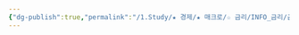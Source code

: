 ```yaml
---
{"dg-publish":true,"permalink":"/1.Study/★ 경제/★ 매크로/☆ 금리/INFO_금리/금리 인하/","created":"2024-09-02T20:46:53.074+09:00","updated":"2025-06-03T20:07:19.760+09:00"}
---
```


